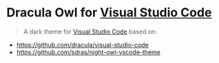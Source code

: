 # Dracula Owl for [Visual Studio Code](http://code.visualstudio.com)

> A dark theme for [Visual Studio Code](http://code.visualstudio.com) based on:
- https://github.com/dracula/visual-studio-code
- https://github.com/sdras/night-owl-vscode-theme
